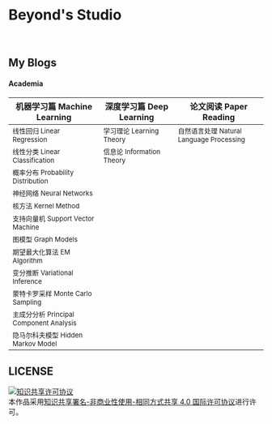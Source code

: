 # Beyond's Studio
</br>

## My Blogs
#### Academia
<table align="center" style="width:100%;">
<thead>
  <tr>
    <th> 机器学习篇 Machine Learning </th>
    <th> 深度学习篇 Deep Learning </th>
    <th> 论文阅读 Paper Reading </th>
  </tr>
</thead>
<tbody>
  <tr>
    <td><span style="font-weight:normal;font-style:normal;text-decoration:none;font-size:small">线性回归 Linear Regression</span></td>
    <td><span style="font-weight:normal;font-style:normal;text-decoration:none;font-size:small">学习理论 Learning Theory </td>
    <td><span style="font-weight:normal;font-style:normal;text-decoration:none;font-size:small">自然语言处理 Natural Language Processing</td>
  </tr>
  <tr>
    <td><span style="font-weight:normal;font-style:normal;text-decoration:none;font-size:small">线性分类 Linear Classification</span></td>
    <td><span style="font-weight:normal;font-style:normal;text-decoration:none;font-size:small">信息论 Information Theory </span></td>
    <td><span style="font-weight:normal;font-style:normal;text-decoration:none;font-size:small"> </span></td>
  </tr>
  <tr>
    <td><span style="font-weight:normal;font-style:normal;text-decoration:none;font-size:small">概率分布 Probability Distribution</span></td>
    <td><span style="font-weight:normal;font-style:normal;text-decoration:none;font-size:small"> </span></td>
    <td><span style="font-weight:normal;font-style:normal;text-decoration:none;font-size:small"> </span></td>
  </tr>
  <tr>
    <td><span style="font-weight:normal;font-style:normal;text-decoration:none;font-size:small">神经网络 Neural Networks</span></td>
    <td><span style="font-weight:normal;font-style:normal;text-decoration:none;font-size:small"> </span></td>
    <td><span style="font-weight:normal;font-style:normal;text-decoration:none;font-size:small"> </span></td>
  </tr>
  <tr>
    <td><span style="font-weight:normal;font-style:normal;text-decoration:none;font-size:small">核方法 Kernel Method</span></td>
    <td><span style="font-weight:normal;font-style:normal;text-decoration:none;font-size:small"> </span></td>
    <td><span style="font-weight:normal;font-style:normal;text-decoration:none;font-size:small"> </span></td>
  </tr>
  <tr>
    <td><span style="font-weight:normal;font-style:normal;text-decoration:none;font-size:small">支持向量机 Support Vector Machine</span></td>
    <td><span style="font-weight:normal;font-style:normal;text-decoration:none;font-size:small"> </span></td>
    <td><span style="font-weight:normal;font-style:normal;text-decoration:none;font-size:small"> </span></td>
  </tr>
  <tr>
    <td><span style="font-weight:normal;font-style:normal;text-decoration:none;font-size:small">图模型 Graph Models</span></td>
    <td><span style="font-weight:normal;font-style:normal;text-decoration:none;font-size:small"> </span></td>
    <td><span style="font-weight:normal;font-style:normal;text-decoration:none;font-size:small"> </span></td>
  </tr>
  <tr>
    <td><span style="font-weight:normal;font-style:normal;text-decoration:none;font-size:small">期望最大化算法 EM Algorithm</span></td>
    <td><span style="font-weight:normal;font-style:normal;text-decoration:none;font-size:small"> </span></td>
    <td><span style="font-weight:normal;font-style:normal;text-decoration:none;font-size:small"> </span></td>
  </tr>
  <tr>
    <td><span style="font-weight:normal;font-style:normal;text-decoration:none;font-size:small">变分推断 Variational Inference</span></td>
    <td><span style="font-weight:normal;font-style:normal;text-decoration:none;font-size:small"> </span></td>
    <td><span style="font-weight:normal;font-style:normal;text-decoration:none;font-size:small"> </span></td>
  </tr>
  <tr>
    <td><span style="font-weight:normal;font-style:normal;text-decoration:none;font-size:small">蒙特卡罗采样 Monte Carlo Sampling</span></td>
    <td><span style="font-weight:normal;font-style:normal;text-decoration:none;font-size:small"> </span></td>
    <td><span style="font-weight:normal;font-style:normal;text-decoration:none;font-size:small"> </span></td>
  </tr>
  <tr>
    <td><span style="font-weight:normal;font-style:normal;text-decoration:none;font-size:small">主成分分析 Principal Component Analysis</span></td>
    <td><span style="font-weight:normal;font-style:normal;text-decoration:none;font-size:small"> </span></td>
    <td><span style="font-weight:normal;font-style:normal;text-decoration:none;font-size:small"> </span></td>
  </tr>
  <tr>
    <td><span style="font-weight:normal;font-style:normal;text-decoration:none;font-size:small">隐马尔科夫模型 Hidden Markov Model</span></td>
    <td><span style="font-weight:normal;font-style:normal;text-decoration:none;font-size:small"> </span></td>
    <td><span style="font-weight:normal;font-style:normal;text-decoration:none;font-size:small"> </span></td>
  </tr>
</tbody>
</table>


## LICENSE
<a rel="license" href="http://creativecommons.org/licenses/by-nc-sa/4.0/"><img alt="知识共享许可协议" style="border-width:0" src="https://img.shields.io/badge/license-CC%20BY--NC--SA%204.0-lightgrey" /></a><br />本作品采用<a rel="license" href="http://creativecommons.org/licenses/by-nc-sa/4.0/">知识共享署名-非商业性使用-相同方式共享 4.0 国际许可协议</a>进行许可。